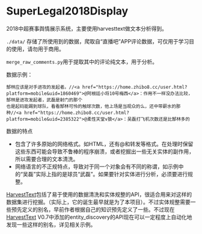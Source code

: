 # SuperLegal2018Display
2018中超赛事舆情展示系统，主要使用harvesttext做文本分析得到。

`./data/` 存储了所使用到的数据，爬取自“直播吧”APP评论数据，可仅用于学习目的使用，请勿用于商用。

`merge_raw_comments.py`用于提取其中的评论纯文本，用于分析。

数据示例：
```
郜林应该是对手进攻的发起者。//<a href="https://home.zhibo8.cc/user.html?platform=mobile&uid=1860469">@阿根廷小将10号梅西</a>：作用不一样没办法比较，郜林是进攻发起者，武磊是射门的那个
也是起码能踢到球队，看看郜林可怜的触球次数，他上场是当观众的么，还中带薪水的那种//<a href="https://home.zhibo8.cc/user.html?platform=mobile&uid=2385322">@柔性天堂∨狼</a>：吴磊打飞机次数还是比郜林多的
```

数据的特点

- 包含了许多原始的网络格式。如HTML，还有@和转发等格式。在处理时保留这些东西可能会导致不鲁棒的程序崩溃，或者挖掘出一些无关实体的副作用，所以需要合理的文本清洗。
- 网络语言的不正规特点，导致对于同一个对象会有不同的称谓，如示例中的“吴磊”实际上指的是球员“武磊”。如果要针对实体进行分析，必须要进行规整。

[HarvestText](https://github.com/blmoistawinde/HarvestText)包括了易于使用的数据清洗和实体规整的API，很适合用来对这样的数据集进行挖掘。（实际上，它的诞生最早就是为了本项目）。不过实体规整需要一些预先定义的别名，早前作者根据自己的知识预先定义了一些。不过现在[HarvestText](https://github.com/blmoistawinde/HarvestText) V0.7中添加的entity_discovery的API现在可以一定程度上自动化地发现一些这样的别名，详见相关示例。
